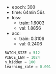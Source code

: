 - epoch: 300
- time: 64min 56s
- loss:
  - train: 1.6003
  - val: 1.8856
- acc:
  - train: 0.3106
  - val: 0.2406

```python
BATCH_SIZE = 512
PIECE_LEN = 1024
n_hidden = 100
learning_rate = 0.001
```